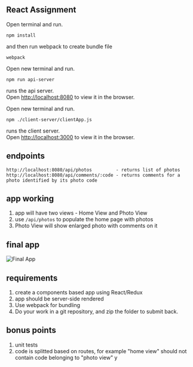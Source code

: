 ## React Assignment

Open terminal and run.
```
npm install 
```

and then run webpack to create bundle file

```
webpack 
```


Open new terminal and run.
```
npm run api-server
```

runs the api server.<br> Open [http://localhost:8080](http://localhost:8080) to
view it in the browser.


Open new terminal and run.
```
npm ./client-server/clientApp.js
```
runs the client server.<br> Open [http://localhost:3000](http://localhost:3000) to
view it in the browser.

## endpoints

```
http://localhost:8080/api/photos         - returns list of photos
http://localhost:8080/api/comments/:code - returns comments for a photo identified by its photo code
```

## app working

1. app will have two views - Home View and Photo View
2. use `/api/photos` to populate the home page with photos
3. Photo View will show enlarged photo with comments on it

## final app

![Final App](https://i.imgur.com/KF0KExk.gif)

## requirements

1. create a components based app using React/Redux
2. app should be server-side rendered
3. Use webpack for bundling
4. Do your work in a git repository, and zip the folder to submit back.

## bonus points

1. unit tests
2. code is splitted based on routes, for example "home view" should not contain
   code belonging to "photo view"
y